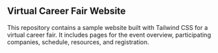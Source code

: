 ## Virtual Career Fair Website

This repository contains a sample website built with Tailwind CSS for a virtual career fair. It includes pages for the event overview, participating companies, schedule, resources, and registration.

